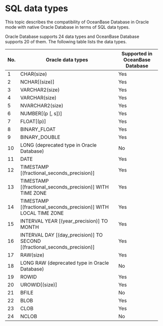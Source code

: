 # SQL data types

This topic describes the compatibility of OceanBase Database in Oracle mode with native Oracle Database in terms of SQL data types.

Oracle Database supports 24 data types and OceanBase Database supports 20 of them. The following table lists the data types.


| No. | Oracle data types | Supported in OceanBase Database |
|-----|-----------------------------|-----------------|
| 1 | CHAR(size) | Yes |
| 2 | NCHAR\[(size)\] | Yes |
| 3 | VARCHAR2(size) | Yes |
| 4 | VARCHAR(size) | Yes |
| 5 | NVARCHAR2(size) | Yes |
| 6 | NUMBER[(p [, s])] | Yes |
| 7 | FLOAT[(p)] | Yes |
| 8 | BINARY_FLOAT | Yes |
| 9 | BINARY_DOUBLE | Yes |
| 10 | LONG (deprecated type in Oracle Database) | No |
| 11 | DATE | Yes |
| 12 | TIMESTAMP [(fractional_seconds_precision)] | Yes |
| 13 | TIMESTAMP   [(fractional_seconds_precision)] WITH TIME ZONE | Yes |
| 14 | TIMESTAMP   [(fractional_seconds_precision)] WITH LOCAL TIME ZONE | Yes |
| 15 | INTERVAL YEAR [(year_precision)] TO MONTH | Yes |
| 16 | INTERVAL DAY   [(day_precision)] TO SECOND [(fractional_seconds_precision)] | Yes |
| 17 | RAW(size) | Yes |
| 18 | LONG RAW (deprecated type in Oracle Database) | No |
| 19 | ROWID | Yes |
| 20 | UROWID[(size)] | Yes |
| 21 | BFILE | No |
| 22 | BLOB | Yes |
| 23 | CLOB | Yes |
| 24 | NCLOB | No |